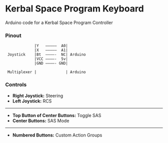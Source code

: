# Kerbal Space Program Keyboard
Arduino code for a Kerbal Space Program Controller
### Pinout

```
             |Y   –––––  A0|
             |X   –––––  A1|
 Joystick    |Bt  ––––-  NC| Arduino
             |VCC ––––-  5v|
             |GND ––––- GND|
          
 Multiplexer |             | Arduino
```

### Controls
- **Right Joystick:** Steering
- **Left Joystick:** RCS
___
- **Top Button of Center Buttons:** Toggle SAS
- **Center Buttons:** SAS Mode
___
- **Numbered Buttons:** Custom Action Groups
